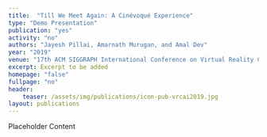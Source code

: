 ```yaml
---
title:  "Till We Meet Again: A Cinévoqué Experience"
type: "Demo Presentation"
publication: "yes"
activity: "no"
authors: "Jayesh Pillai, Amarnath Murugan, and Amal Dev"
year: "2019"
venue: "17th ACM SIGGRAPH International Conference on Virtual Reality Continuum and Its Applications in Industry (VRCAI) 2019, Brisbane, Australia"
excerpt: Excerpt to be added
homepage: "false"
fullpage: "no"
header:
    teaser: /assets/img/publications/icon-pub-vrcai2019.jpg
layout: publications    
---
```


Placeholder Content